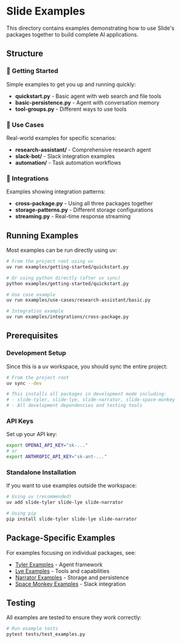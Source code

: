 # Slide Examples

This directory contains examples demonstrating how to use Slide's packages together to build complete AI applications.

## Structure

### 🚀 Getting Started
Simple examples to get you up and running quickly:
- **quickstart.py** - Basic agent with web search and file tools
- **basic-persistence.py** - Agent with conversation memory
- **tool-groups.py** - Different ways to use tools

### 🎯 Use Cases
Real-world examples for specific scenarios:
- **research-assistant/** - Comprehensive research agent
- **slack-bot/** - Slack integration examples  
- **automation/** - Task automation workflows

### 🔗 Integrations
Examples showing integration patterns:
- **cross-package.py** - Using all three packages together
- **storage-patterns.py** - Different storage configurations
- **streaming.py** - Real-time response streaming

## Running Examples

Most examples can be run directly using uv:

```bash
# From the project root using uv
uv run examples/getting-started/quickstart.py

# Or using python directly (after uv sync)
python examples/getting-started/quickstart.py

# Use case example
uv run examples/use-cases/research-assistant/basic.py

# Integration example  
uv run examples/integrations/cross-package.py
```

## Prerequisites

### Development Setup

Since this is a uv workspace, you should sync the entire project:

```bash
# From the project root
uv sync --dev

# This installs all packages in development mode including:
# - slide-tyler, slide-lye, slide-narrator, slide-space-monkey
# - All development dependencies and testing tools
```

### API Keys

Set up your API key:
```bash
export OPENAI_API_KEY="sk-..."
# or
export ANTHROPIC_API_KEY="sk-ant-..."
```

### Standalone Installation

If you want to use examples outside the workspace:

```bash
# Using uv (recommended)
uv add slide-tyler slide-lye slide-narrator

# Using pip
pip install slide-tyler slide-lye slide-narrator
```

## Package-Specific Examples

For examples focusing on individual packages, see:
- [Tyler Examples](../packages/tyler/examples/) - Agent framework
- [Lye Examples](../packages/lye/) - Tools and capabilities  
- [Narrator Examples](../packages/narrator/) - Storage and persistence
- [Space Monkey Examples](../packages/space-monkey/examples/) - Slack integration

## Testing

All examples are tested to ensure they work correctly:

```bash
# Run example tests
pytest tests/test_examples.py
```